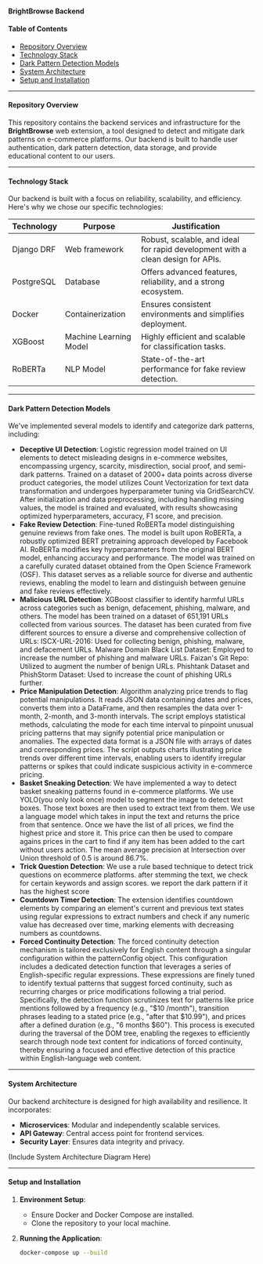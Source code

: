 #### BrightBrowse Backend

#### Table of Contents

- [Repository Overview](#repository-overview)
- [Technology Stack](#technology-stack)
- [Dark Pattern Detection Models](#dark-pattern-detection-models)
- [System Architecture](#system-architecture)
- [Setup and Installation](#setup-and-installation)

---

#### Repository Overview

This repository contains the backend services and infrastructure for the **BrightBrowse** web extension, a tool designed to detect and mitigate dark patterns on e-commerce platforms. Our backend is built to handle user authentication, dark pattern detection, data storage, and provide educational content to our users.

---

#### Technology Stack

Our backend is built with a focus on reliability, scalability, and efficiency. Here's why we chose our specific technologies:

| Technology | Purpose                | Justification                                                                   |
| ---------- | ---------------------- | ------------------------------------------------------------------------------- |
| Django DRF | Web framework          | Robust, scalable, and ideal for rapid development with a clean design for APIs. |
| PostgreSQL | Database               | Offers advanced features, reliability, and a strong ecosystem.                  |
| Docker     | Containerization       | Ensures consistent environments and simplifies deployment.                      |
| XGBoost    | Machine Learning Model | Highly efficient and scalable for classification tasks.                         |
| RoBERTa    | NLP Model              | State-of-the-art performance for fake review detection.                         |

---

#### Dark Pattern Detection Models

We've implemented several models to identify and categorize dark patterns, including:

- **Deceptive UI Detection**: Logistic regression model trained on UI elements to detect misleading designs in e-commerce websites, encompassing urgency, scarcity, misdirection, social proof, and semi-dark patterns. Trained on a dataset of 2000+ data points across diverse product categories, the model utilizes Count Vectorization for text data transformation and undergoes hyperparameter tuning via GridSearchCV. After initialization and data preprocessing, including handling missing values, the model is trained and evaluated, with results showcasing optimized hyperparameters, accuracy, F1 score, and precision.
- **Fake Review Detection**: Fine-tuned RoBERTa model distinguishing genuine reviews from fake ones. The model is built upon RoBERTa, a robustly optimized BERT pretraining approach developed by Facebook AI. RoBERTa modifies key hyperparameters from the original BERT model, enhancing accuracy and performance. The model was trained on a carefully curated dataset obtained from the Open Science Framework (OSF). This dataset serves as a reliable source for diverse and authentic reviews, enabling the model to learn and distinguish between genuine and fake reviews effectively.
- **Malicious URL Detection**: XGBoost classifier to identify harmful URLs across categories such as benign, defacement, phishing, malware, and others. The model has been trained on a dataset of 651,191 URLs collected from various sources. The dataset has been curated from five different sources to ensure a diverse and comprehensive collection of URLs: ISCX-URL-2016: Used for collecting benign, phishing, malware, and defacement URLs. Malware Domain Black List Dataset: Employed to increase the number of phishing and malware URLs. Faizan's Git Repo: Utilized to augment the number of benign URLs. Phishtank Dataset and PhishStorm Dataset: Used to increase the count of phishing URLs further.
- **Price Manipulation Detection**: Algorithm analyzing price trends to flag potential manipulations. It reads JSON data containing dates and prices, converts them into a DataFrame, and then resamples the data over 1-month, 2-month, and 3-month intervals. The script employs statistical methods, calculating the mode for each time interval to pinpoint unusual pricing patterns that may signify potential price manipulation or anomalies. The expected data format is a JSON file with arrays of dates and corresponding prices. The script outputs charts illustrating price trends over different time intervals, enabling users to identify irregular patterns or spikes that could indicate suspicious activity in e-commerce pricing.
- **Basket Sneaking Detection**: We have implemented a way to detect basket sneaking patterns found in e-commerce platforms. We use YOLO(you only look once) model to segment the image to detect text boxes. Those text boxes are then used to extract text from them. We use a language model which takes in input the text and returns the price from that sentence. Once we have the list of all prices, we find the highest price and store it. This price can then be used to compare agains prices in the cart to find if any item has been added to the cart without users action. The mean average precision at Intersection over Union threshold of 0.5 is around 86.7%.
- **Trick Question Detection**: We use a rule based technique to detect trick questions on ecommerce platforms. after stemming the text, we check for certain keywords and assign scores. we report the dark pattern if it has the highest score
- **Countdown Timer Detection**: The extension identifies countdown elements by comparing an element's current and previous text states using regular expressions to extract numbers and check if any numeric value has decreased over time, marking elements with decreasing numbers as countdowns.
- **Forced Continuity Detection**: The forced continuity detection mechanism is tailored exclusively for English content through a singular configuration within the patternConfig object. This configuration includes a dedicated detection function that leverages a series of English-specific regular expressions. These expressions are finely tuned to identify textual patterns that suggest forced continuity, such as recurring charges or price modifications following a trial period. Specifically, the detection function scrutinizes text for patterns like price mentions followed by a frequency (e.g., "$10 /month"), transition phrases leading to a stated price (e.g., "after that $10.99"), and prices after a defined duration (e.g., "6 months $60"). This process is executed during the traversal of the DOM tree, enabling the regexes to efficiently search through node text content for indications of forced continuity, thereby ensuring a focused and effective detection of this practice within English-language web content.

---

#### System Architecture

Our backend architecture is designed for high availability and resilience. It incorporates:

- **Microservices**: Modular and independently scalable services.
- **API Gateway**: Central access point for frontend services.
- **Security Layer**: Ensures data integrity and privacy.

(Include System Architecture Diagram Here)

---

#### Setup and Installation

1. **Environment Setup**:

   - Ensure Docker and Docker Compose are installed.
   - Clone the repository to your local machine.

2. **Running the Application**:
   ```bash
   docker-compose up --build
   ```
